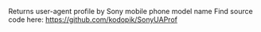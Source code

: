 Returns user-agent profile by Sony mobile phone model name
Find source code here: https://github.com/kodopik/SonyUAProf
